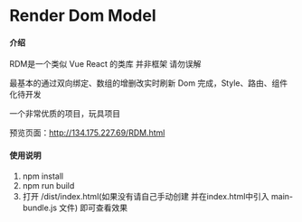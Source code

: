 # Render Dom Model

#### 介绍
RDM是一个类似 Vue React 的类库 并非框架 请勿误解

最基本的通过双向绑定、数组的增删改实时刷新 Dom 完成，Style、路由、组件化待开发

一个非常优质的项目，玩具项目

预览页面：http://134.175.227.69/RDM.html

#### 使用说明

1. npm install
1. npm run build
2. 打开 /dist/index.html(如果没有请自己手动创建 并在index.html中引入 main-bundle.js 文件) 即可查看效果

